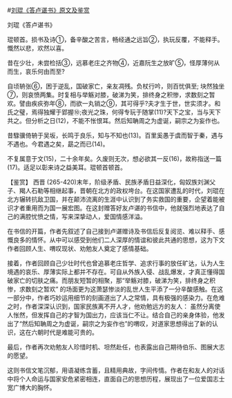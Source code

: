 #[刘琨《答卢谌书》原文及鉴赏](https://www.vrrw.net/wx/10266.html)

刘琨《答卢谌书》

琨顿首。损书及诗①，备辛酸之苦言，畅经通之远旨②，执玩反覆，不能释手。慨然以悲，欢然以喜。

昔在少壮，未尝检括③，远慕老庄之齐物④，近嘉阮生之放旷⑤，怪厚薄何从而生，哀乐何由而至?

自顷辀张⑥，困于逆乱，国破家亡，亲友凋残。负杖行吟，则百忧俱至; 块然独坐⑦，则哀愤两集。时复相与举觞对膝，破涕为笑，排终身之积惨，求数刻之暂欢。譬由疾疢弥年⑧，而欲一丸销之⑨，其可得乎?夫才生于世，世实须才。和氏之璧，焉得独耀于郢握⑩;夜光之珠，何得专玩于随掌(11)?天下之宝，当与天下共之。但分析之日(12)，不能不怅恨耳。然后知聃周之为虚诞，嗣宗之为妄作也。

昔騄骥倚辀于吴坂，长鸣于良乐，知与不知也(13)。百里奚愚于虞而智于秦，遇与不遇也。今君遇之矣，勗之而已(14)。

不复属意于文(15)，二十余年矣。久废则无次，想必欲其一反(16)，故称指送一篇(17)。适足以彰来诗之益美耳。琨顿首顿首。



【鉴赏】 西晋 (265-420)末年，阶级矛盾、民族矛盾日益深化，匈奴族刘渊父子、羯人石勒等相继起事，晋朝在北方的政权垮台。在这国家遭乱的时代，刘琨在北方辗转抗敌卫国，并在颠沛流离的生涯中认识到了务实救国的重要，企望着能被识才者重用而为国一展宏图。在这封赠答好友卢谌的书信中，他就强烈地表达了自己的满腔忧愤之情，写来深挚动人，爱国情感洋溢。

在书信的开篇，作者先叙述了自己接到卢谌赠诗及书信后反复阅览、难以释手、感慨良多的情怀。从中可以感受到他们二人深厚的情谊和彼此共通的思想，这为下文作者回顾人生、喟叹现状、劝勉友人奠定了感情基础。

接着，作者回顾自己少壮时代也曾追慕老庄哲学、追求行事的放任旷达，认为人生境遇的哀乐、厚薄实际上都并不存在。可自从外族入侵、战乱爆发，才真正懂得国破家亡的切肤之痛。而朋友短暂的相聚，那“举觞对膝，破涕为笑，排终身之积惨，求数刻之暂欢” 的场面更为这萧瑟惨淡的乱世人生平添了一分辛酸感触。在这一部分中，作者巧妙运用细节的刻画道出了人之常情，具有极强的感染力。在危难之时，作者深深认识到，国家民族离不开人才，他劝勉远方的友人： 虽然分离使人怅然，但发挥自己的才智为国出力，应该当仁不让。结合自己的亲身体验，他发出了“然后知聃周之为虚诞，嗣宗之为妄作也”的喟叹，对道家思想得出了新的认识，这在六朝时代是难能可贵的。

最后，作者再次劝勉友人珍惜时机、坦然赴任，也表露出自己期待伯乐、图展大志的愿望。

这则书信文笔沉郁，用语凝练含蓄，且精用典故，字间传情。作者在和友人的对话中将个人命运与国家安危紧密相连，直面自己的思想历程，展现出了一位爱国志士宽广博大的胸怀。

